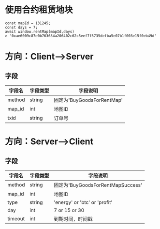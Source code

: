 # 使用合约租赁地块

```
const mapId = 131245;
const days = 7;
await window.rentMap(mapId,days)
> '0xae6009c87e0b763634a206402c62c5eef7f5735defba5e07b1f003e15f0eb49d'
```

# 方向：Client-->Server

## 字段

| 字段名    | 字段类型   | 字段说明                    |
|--------|--------|-------------------------|
| method | string | 固定为'BuyGoodsForRentMap' |
| map_id | int    | 地图ID                    |
| txid   | string | 订单号                     |

# 方向：Server-->Client

## 字段

| 字段名     | 字段类型   | 字段说明                           |
|---------|--------|--------------------------------|
| method  | string | 固定为'BuyGoodsForRentMapSuccess' |
| map_id  | int    | 地图ID                           |
| type    | string | 'energy' or 'btc' or 'profit'  |
| day     | int    | 7 or 15 or 30                  |
| timeout | int    | 到期时间，时间戳                       |



